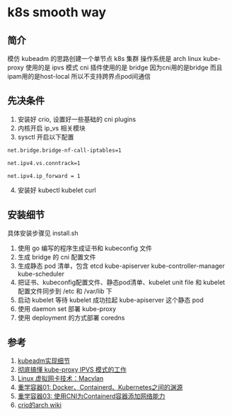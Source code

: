 # k8s smooth way

## 简介

模仿 kubeadm 的思路创建一个单节点 k8s 集群
操作系统是 arch linux
kube-proxy 使用的是 ipvs 模式
cni 插件使用的是 bridge
因为cni用的是bridge 而且ipam用的是host-local 所以不支持跨界点pod间通信

## 先决条件

1. 安装好 crio, 设置好一些基础的 cni plugins
2. 内核开启 ip_vs 相关模块
3. sysctl 开启以下配置

```sh
net.bridge.bridge-nf-call-iptables=1

net.ipv4.vs.conntrack=1

net.ipv4.ip_forward = 1
```

4. 安装好 kubectl kubelet curl



## 安装细节

具体安装步骤见 install.sh

1. 使用 go 编写的程序生成证书和 kubeconfig 文件
2. 生成 bridge 的 cni 配置文件
3. 生成静态 pod 清单，包含 etcd kube-apiserver kube-controller-manager kube-scheduler 
4. 把证书、kubeconfig配置文件、静态pod清单、kubelet unit file 和 kubelet 配置文件同步到 /etc 和 /var/lib 下
5. 启动 kubelet 等待 kubelet 成功拉起 kube-apiserver 这个静态 pod
6.  使用 daemon set 部署 kube-proxy
7. 使用 deployment 的方式部署 coredns

## 参考
1. [kubeadm实现细节](https://kubernetes.io/zh-cn/docs/reference/setup-tools/kubeadm/implementation-details/)
2. [彻底搞懂 kube-proxy IPVS 模式的工作](https://cloud.tencent.com/developer/article/1832918)
3. [Linux 虚拟网卡技术：Macvlan](https://icloudnative.io/posts/netwnetwork-virtualization-macvlan/)
4. [重学容器01: Docker、Containerd、Kubernetes之间的渊源](https://blog.frognew.com/2021/04/relearning-container-01.html)
5. [重学容器03: 使用CNI为Containerd容器添加网络能力](https://blog.frognew.com/2021/04/relearning-container-03.html)
6. [crio的arch wiki](https://wiki.archlinux.org/title/CRI-O)

